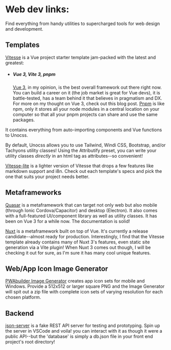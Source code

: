 # Web dev links:

Find everything from handy utilities to supercharged tools for web design and development.

## Templates

[Vitesse](https://github.com/antfu/vitesse) is a Vue project starter template jam-packed with the latest and greatest:
- ##### Vue 3, Vite 3, pnpm
    [Vue 3](https://vuejs.org/), in my opinion, is the best overall framework out there right now. You can build a career on it (the job market is great for Vue devs), it is battle-tested, has a team behind it that believes in pragmatism and DX. For more on my thought on Vue 3, check out this <router-link to='/'>blog post</router-link>.
    [Pnpm](https://pnpm.io/) is like npm, only it stores all your node modules in a central location on your computer so that all your pnpm projects can share and use the same packages.

It contains everything from auto-importing components and Vue functions to Unocss.

By default, Unocss allows you to use Tailwind, Windi CSS, Bootstrap, and/or Tachyons utility classes! Using the Attributify preset, you can write your utility classes *directly* in an html tag as attributes--so convenient!

[Vitesse-lite](https://github.com/antfu/vitesse-lite) is a lighter version of Vitesse that drops a few features like markdown support and i8n. Check out each template's specs and pick the one that suits your project needs better.

## Metaframeworks

[Quasar](https://quasar.dev) is a metaframework that can target not only web but also mobile (through Ionic Cordova/Capacitor) and desktop (Electron). It also comes with a full-featured UI/component library as well as utility classes. It has been on Vue 3 for a while now. The documentation is solid!

[Nuxt](https://v3.nuxtjs.org/) is a metaframework built on top of Vue. It's currently a release candidate--almost ready for production. Interestingly, I find that the Vitesse template already contains many of Nuxt 3's features, even static site generation via a Vite plugin! When Nuxt 3 comes out though, I will be checking it out for sure, as I'm sure it has many cool unique features.

## Web/App Icon Image Generator

[PWAbuilder Image Generator](https://www.pwabuilder.com/imageGenerator) creates app icon sets for mobile and Windows. Provide a 512x512 or larger square PNG and the Image Generator will spit out a zip file with complete icon sets of varying resolution for each chosen platform.

## Backend

[json-server](https://www.npmjs.com/package/json-server) is a fake REST API server for testing and prototyping. Spin up the server in VSCode and voila! you can interact with it as though it were a public API--but the 'database' is simply a db.json file in your front end project's root directory!
